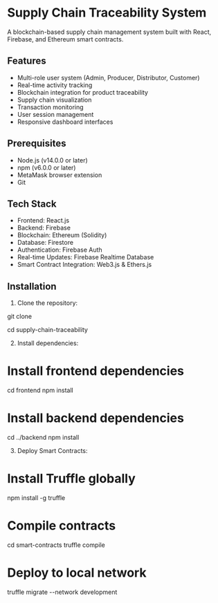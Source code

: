 # Supply Chain Traceability System

A blockchain-based supply chain management system built with React, Firebase, and Ethereum smart contracts.

## Features

- Multi-role user system (Admin, Producer, Distributor, Customer)
- Real-time activity tracking
- Blockchain integration for product traceability
- Supply chain visualization
- Transaction monitoring
- User session management
- Responsive dashboard interfaces

## Prerequisites

- Node.js (v14.0.0 or later)
- npm (v6.0.0 or later)
- MetaMask browser extension
- Git

## Tech Stack

- Frontend: React.js
- Backend: Firebase
- Blockchain: Ethereum (Solidity)
- Database: Firestore
- Authentication: Firebase Auth
- Real-time Updates: Firebase Realtime Database
- Smart Contract Integration: Web3.js & Ethers.js

## Installation

1. Clone the repository:

git clone <repository-url>

cd supply-chain-traceability

2. Install dependencies:

# Install frontend dependencies
cd frontend
npm install

# Install backend dependencies
cd ../backend
npm install

3. Deploy Smart Contracts:

# Install Truffle globally
npm install -g truffle

# Compile contracts
cd smart-contracts
truffle compile

# Deploy to local network
truffle migrate --network development


